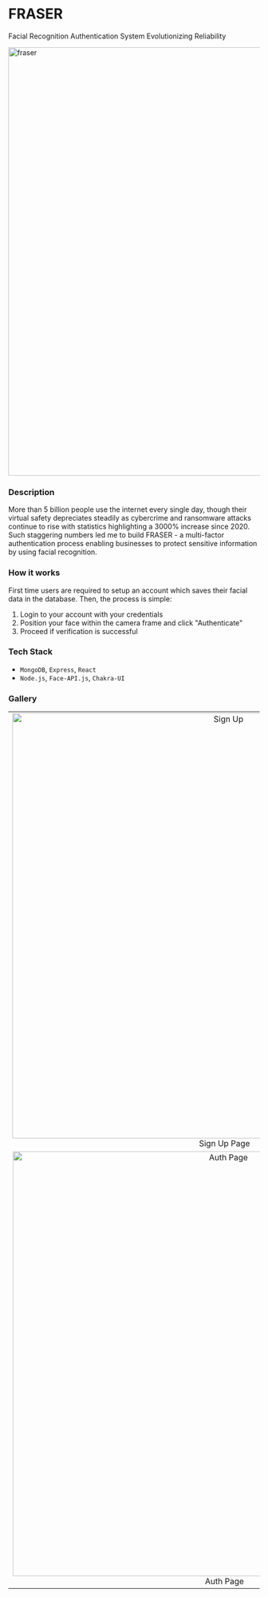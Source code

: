# FRASER
Facial Recognition Authentication System Evolutionizing Reliability

<img width="857" alt="fraser" src="https://user-images.githubusercontent.com/62525812/211162570-54f2ef34-611c-47f4-8488-bc59b2f9517b.png">

### Description

More than 5 billion people use the internet every single day, though their virtual safety depreciates steadily as cybercrime and ransomware attacks continue to rise with statistics highlighting a 3000% increase since 2020. Such staggering numbers led me to build FRASER - a multi-factor authentication process enabling businesses to protect sensitive information by using facial recognition.

### How it works

First time users are required to setup an account which saves their facial data in the database. Then, the process is simple:
1. Login to your account with your credentials
2. Position your face within the camera frame and click "Authenticate"
3. Proceed if verification is successful

### Tech Stack

- `MongoDB`, `Express`, `React`
- `Node.js`, `Face-API.js`, `Chakra-UI`

### Gallery

| | |
|:-------------------------:|:-------------------------:|
|<img width="851" alt="Sign Up" src="https://user-images.githubusercontent.com/62525812/211166493-b4f6bd5f-e58d-44b1-aa49-756508ba7a7c.png"> Sign Up Page| <img width="850" alt="Setup" src="https://user-images.githubusercontent.com/62525812/211166537-941df935-fa36-4fe1-bcd3-4c1e2bfdc566.png"> Set Up Page| 
<img width="850" alt="Auth Page" src="https://user-images.githubusercontent.com/62525812/211166468-fb7f842d-930d-4809-bde5-33045829dae2.png"> Auth Page| <img width="850" alt="Success" src="https://user-images.githubusercontent.com/62525812/211166563-7b063f36-b019-418b-b8d6-7def5463a193.png"> Success Page|



